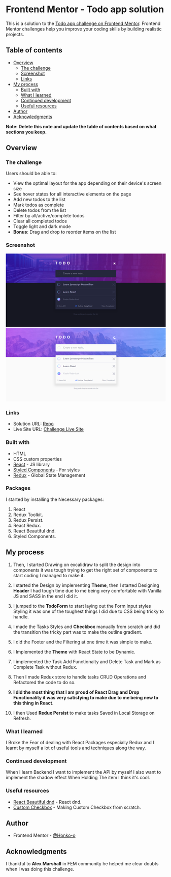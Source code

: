 # Frontend Mentor - Todo app solution

This is a solution to the [Todo app challenge on Frontend Mentor](https://www.frontendmentor.io/challenges/todo-app-Su1_KokOW). Frontend Mentor challenges help you improve your coding skills by building realistic projects.

## Table of contents

-   [Overview](#overview)
    -   [The challenge](#the-challenge)
    -   [Screenshot](#screenshot)
    -   [Links](#links)
-   [My process](#my-process)
    -   [Built with](#built-with)
    -   [What I learned](#what-i-learned)
    -   [Continued development](#continued-development)
    -   [Useful resources](#useful-resources)
-   [Author](#author)
-   [Acknowledgments](#acknowledgments)

**Note: Delete this note and update the table of contents based on what sections you keep.**

## Overview

### The challenge

Users should be able to:

-   View the optimal layout for the app depending on their device's screen size
-   See hover states for all interactive elements on the page
-   Add new todos to the list
-   Mark todos as complete
-   Delete todos from the list
-   Filter by all/active/complete todos
-   Clear all completed todos
-   Toggle light and dark mode
-   **Bonus**: Drag and drop to reorder items on the list

### Screenshot

![](./screenshot-1.PNG)
![](./screenshot-2.PNG)

### Links

-   Solution URL: [Repo](https://github.com/Honko-o/FEM-TodoList)
-   Live Site URL: [Challenge Live Site](https://honko-o.github.io/FEM-TodoList/)

### Built with

-   HTML
-   CSS custom properties
-   [React](https://reactjs.org/) - JS library
-   [Styled Components](https://styled-components.com/) - For styles
-   [Redux](https://react-redux.js.org/) - Global State Management

### Packages

I started by installing the Necessary packages:

1. React
2. Redux Toolkit.
3. Redux Persist.
4. React Redux.
5. React Beautiful dnd.
6. Styled Components.

## My process

1. Then, I started Drawing on excalidraw to split the design into components
   it was tough trying to get the right set of components to start coding
   I managed to make it.

2. I started the Design by implementing **Theme**, then
   I started Designing **Header** I had tough time due to me
   being very comfortable with Vanilla JS and SASS in the end I did it.

3. I jumped to the **TodoForm** to start laying out the Form input styles
   Styling it was one of the toughest things I did due to CSS being tricky
   to handle.

4. I made the Tasks Styles and **Checkbox** manually from scratch and did the transition
   the tricky part was to make the outline gradient.

5. I did the Footer and the Filtering at one time it was simple to make.

6. I Implemented the **Theme** with React State to be Dynamic.

7. I implemented the Task Add Functionalty and Delete Task and Mark as Complete Task without Redux.

8. Then I made Redux store to handle tasks CRUD Operations and Refactored the code to do so.

9. **I did the most thing that I am proud of React Drag and Drop Functionality it was
   very satisfying to make due to me being new to this thing in React**.

10. I then Used **Redux Persist** to make tasks Saved in Local Storage on Refresh.

### What I learned

I Broke the Fear of dealing with React Packages especially Redux
and I learnt by myself a lot of useful tools and techniques along the way.

### Continued development

When I learn Backend I want to implement the API by myself
I also want to implement the shadow effect When Holding
The item I think it's cool.

### Useful resources

-   [React Beautiful dnd](https://github.com/atlassian/react-beautiful-dnd) - React dnd.
-   [Custom Checkbox](https://moderncss.dev/pure-css-custom-checkbox-style/) - Making Custom Checkbox from scratch.

## Author
-   Frontend Mentor - [@Honko-o](https://www.frontendmentor.io/profile/Honko-o)

## Acknowledgments

I thankful to **Alex Marshall** in FEM community he helped me clear doubts when I was doing this challenge.
